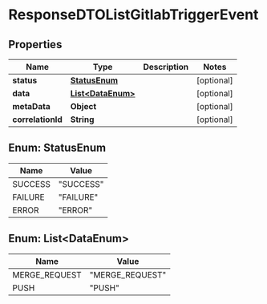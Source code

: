 # ResponseDTOListGitlabTriggerEvent

## Properties
Name | Type | Description | Notes
------------ | ------------- | ------------- | -------------
**status** | [**StatusEnum**](#StatusEnum) |  |  [optional]
**data** | [**List&lt;DataEnum&gt;**](#List&lt;DataEnum&gt;) |  |  [optional]
**metaData** | **Object** |  |  [optional]
**correlationId** | **String** |  |  [optional]

<a name="StatusEnum"></a>
## Enum: StatusEnum
Name | Value
---- | -----
SUCCESS | &quot;SUCCESS&quot;
FAILURE | &quot;FAILURE&quot;
ERROR | &quot;ERROR&quot;

<a name="List<DataEnum>"></a>
## Enum: List&lt;DataEnum&gt;
Name | Value
---- | -----
MERGE_REQUEST | &quot;MERGE_REQUEST&quot;
PUSH | &quot;PUSH&quot;
